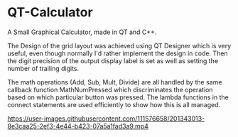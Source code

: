 # QT-Calculator
A Small Graphical Calculator, made in QT and C++.

The Design of the grid layout was achieved using QT Designer which is very useful, even though normally I'd rather implement the design in code. Then the digit precision of the output display label is set as well as setting the number of trailing digits.

The math operations (Add, Sub, Mult, Divide) are all handled by the same callback function MathNumPressed which discriminates the operation based on which particular button was pressed. The lambda functions in the connect statements are used efficiently to show how this is all managed.

https://user-images.githubusercontent.com/111576658/201343013-8e3caa25-2ef3-4e44-b423-07a5a1fad3a9.mp4

